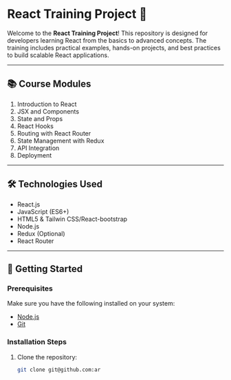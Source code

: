 # React Training Project 🚀

Welcome to the **React Training Project**! This repository is designed for developers learning React from the basics to advanced concepts. The training includes practical examples, hands-on projects, and best practices to build scalable React applications.

---

## 📚 **Course Modules**
1. Introduction to React  
2. JSX and Components  
3. State and Props  
4. React Hooks  
5. Routing with React Router  
6. State Management with Redux  
7. API Integration  
8. Deployment  

---

## 🛠️ **Technologies Used**
- React.js
- JavaScript (ES6+)
- HTML5 & Tailwin CSS/React-bootstrap
- Node.js
- Redux (Optional)
- React Router

---

## 🚀 **Getting Started**

### **Prerequisites**
Make sure you have the following installed on your system:
- [Node.js](https://nodejs.org/)
- [Git](https://git-scm.com/)

### **Installation Steps**
1. Clone the repository:
   ```bash
   git clone git@github.com:ar
